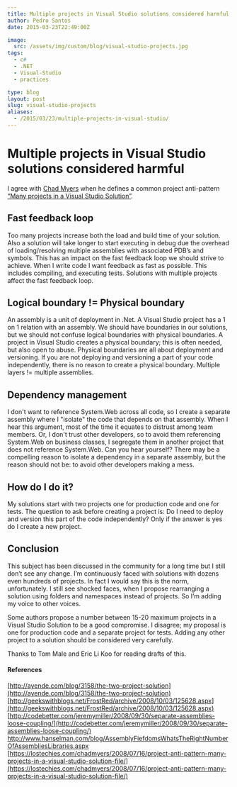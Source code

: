 ```yaml
---
title: Multiple projects in Visual Studio solutions considered harmful
author: Pedro Santos
date: 2015-03-23T22:49:00Z

image:
  src: /assets/img/custom/blog/visual-studio-projects.jpg
tags:
  - c#
  - .NET
  - Visual-Studio
  - practices

type: blog
layout: post
slug: visual-studio-projects
aliases: 
  - /2015/03/23/multiple-projects-in-visual-studio/
---
```


# Multiple projects in Visual Studio solutions considered harmful

I agree with [Chad Myers](https://lostechies.com/chadmyers/author/chadmyers/) when he defines a common project anti-pattern [“Many projects in a Visual Studio Solution”](https://lostechies.com/chadmyers/2008/07/16/project-anti-pattern-many-projects-in-a-visual-studio-solution-file/).

## Fast feedback loop

Too many projects increase both the load and build time of your solution. Also a solution will take longer to start executing in debug due the overhead of loading/resolving multiple assemblies with associated PDB’s and symbols. This has an impact on the fast feedback loop we should strive to achieve. When I write code I want feedback as fast as possible. This includes compiling, and executing tests. Solutions with multiple projects affect the fast feedback loop.

## Logical boundary != Physical boundary

An assembly is a unit of deployment in .Net. A Visual Studio project has a 1 on 1 relation with an assembly. We should have boundaries in our solutions, but we should not confuse logical boundaries with physical boundaries. A project in Visual Studio creates a physical boundary; this is often needed, but also open to abuse. Physical boundaries are all about deployment and versioning. If you are not deploying and versioning a part of your code independently, there is no reason to create a physical boundary. Multiple layers != multiple assemblies.

## Dependency management

I don't want to reference System.Web across all code, so I create a separate assembly where I "isolate" the code that depends on that assembly. When I hear this argument, most of the time it equates to distrust among team members. Or, I don't trust other developers, so to avoid them referencing System.Web on business classes, I segregate them in another project that does not reference System.Web. Can you hear yourself? There may be a compelling reason to isolate a dependency in a separate assembly, but the reason should not be: to avoid other developers making a mess.

## How do I do it?

My solutions start with two projects one for production code and one for tests. The question to ask before creating a project is: Do I need to deploy and version this part of the code independently? Only if the answer is yes do I create a new project.

## Conclusion

This subject has been discussed in the community for a long time but I still don’t see any change. I’m continuously faced with solutions with dozens even hundreds of projects. In fact I would say this is the norm, unfortunately. I still see shocked faces, when I propose rearranging a solution using folders and namespaces instead of projects. So I’m adding my voice to other voices.

Some authors propose a number between 15-20 maximum projects in a Visual Studio Solution to be a good compromise. I disagree; my proposal is one for production code and a separate project for tests. Adding any other project to a solution should be considered very carefully.

Thanks to Tom Male and Eric Li Koo for reading drafts of this.

#### References

[http://ayende.com/blog/3158/the-two-project-solution](http://ayende.com/blog/3158/the-two-project-solution)
[http://geekswithblogs.net/FrostRed/archive/2008/10/03/125628.aspx](http://geekswithblogs.net/FrostRed/archive/2008/10/03/125628.aspx)
[http://codebetter.com/jeremymiller/2008/09/30/separate-assemblies-loose-coupling/](http://codebetter.com/jeremymiller/2008/09/30/separate-assemblies-loose-coupling/)
[http://www.hanselman.com/blog/AssemblyFiefdomsWhatsTheRightNumberOfAssembliesLibraries.aspx ](http://www.hanselman.com/blog/AssemblyFiefdomsWhatsTheRightNumberOfAssembliesLibraries.aspx)
[https://lostechies.com/chadmyers/2008/07/16/project-anti-pattern-many-projects-in-a-visual-studio-solution-file/](https://lostechies.com/chadmyers/2008/07/16/project-anti-pattern-many-projects-in-a-visual-studio-solution-file/)